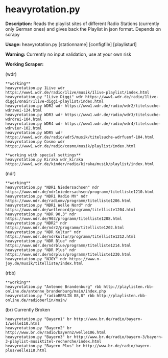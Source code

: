 # heavyrotation.py

**Description:**
Reads the playlist sites of different Radio Stations (currently only German ones) and gives back the Playlist in json format. 
Depends on scrapy

**Usage:**
heavyrotation.py [stationname] [configfile] [playlisturl]

**Warning:**
Currently no input validation, use at your own risk

**Working Scraper:**

(wdr)
```
**working**
heavyrotation.py 1Live wdr https://www1.wdr.de/radio/1live/musik/1live-playlist/index.html
heavyrotation.py "1Live Diggi" wdr https://www1.wdr.de/radio/1live-diggi/onair/1live-diggi-playlist/index.html
heavyrotation.py WDR2 wdr https://www1.wdr.de/radio/wdr2/titelsuche-wdrzwei-124.html
heavyrotation.py WDR3 wdr https://www1.wdr.de/radio/wdr3/titelsuche-wdrdrei-104.html
heavyrotation.py WDR4 wdr https://www1.wdr.de/radio/wdr4/titelsuche-wdrvier-102.html
heavyrotation.py WDR5 wdr https://www1.wdr.de/radio/wdr5/musik/titelsuche-wdrfuenf-104.html
heavyrotation.py Cosmo wdr https://www1.wdr.de/radio/cosmo/musik/playlist/index.html

**working with special settings**
heavyrotation.py Kiraka wdr_kiraka https://www1.wdr.de/kinder/radio/kiraka/musik/playlist/index.html
```

(ndr)
```
**working**
heavyrotation.py "NDR1 Niedersachsen" ndr https://www.ndr.de/ndr1niedersachsen/programm/titelliste1210.html
heavyrotation.py "NDR1 Radio MV" ndr https://www.ndr.de/radiomv/programm/titelliste1206.html
heavyrotation.py "NDR1 Welle Nord" ndr https://www.ndr.de/wellenord/programm/titelliste1204.html
heavyrotation.py "NDR 90,3" ndr https://www.ndr.de/903/programm/titelliste1208.html
heavyrotation.py "NDR2" ndr https://www.ndr.de/ndr2/programm/titelliste1202.html
heavyrotation.py "NDR Kultur" ndr https://www.ndr.de/ndrkultur/programm/titelliste1212.html
heavyrotation.py "NDR Blue" ndr https://www.ndr.de/ndrblue/programm/titelliste1214.html
heavyrotation.py "NDR Plus" ndr https://www.ndr.de/ndrplus/programm/titelliste1230.html
heavyrotation.py "NJOY" ndr https://www.n-joy.de/musik/titelliste/index.html
```

(rbb)
```
**working**
heavyrotation.py "Antenne Brandenburg" rbb http://playlisten.rbb-online.de/antenne_brandenburg/main/index.php
heavyrotation.py "radioBERLIN 88,8" rbb http://playlisten.rbb-online.de/radioberlin/main/
```

(br) Currently Broken
```
heavyrotation.py "Bayern1" br http://www.br.de/radio/bayern-1/welle110.html
heavyrotation.py "Bayern2" br http://www.br.de/radio/bayern2/welle106.html
heavyrotation.py "Bayern3" br http://www.br.de/radio/bayern-3/bayern-3-playlist-musiktitel-recherche/index.html
heavyrotation.py "Bayern Plus" br http://www.br.de/radio/bayern-plus/welle118.html

```
